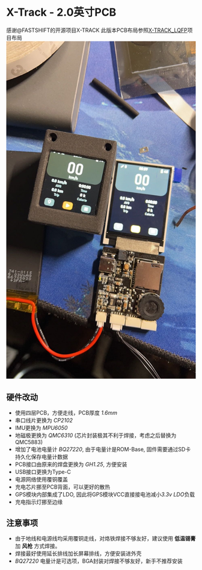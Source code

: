 # X-Track - 2.0英寸PCB
感谢@FASTSHIFT的开源项目X-TRACK
此版本PCB布局参照[X-TRACK_LQFP](https://github.com/johnsbark/X-TRACK_LQFP)项目布局
![2.0英寸PCB](img/PCB.jpg)

## 硬件改动
* 使用四层PCB，方便走线，PCB厚度 *1.6mm*
* 串口线片更换为 *CP2102*
* IMU更换为 *MPU6050*
* 地磁极更换为 *QMC6310* (芯片封装极其不利于焊接，考虑之后替换为QMC5883)
* 增加了电池电量计 *BQ27220*, 由于电量计是ROM-Base, 固件需要通过SD卡持久化保存电量计数据
* PCB接口由原来的焊盘更换为 *GH1.25*, 方便安装
* USB接口更换为Type-C
* 电源网络使用覆铜覆盖
* 充电芯片挪至PCB背面，可以更好的散热
* GPS模块内部集成了LDO, 因此将GPS模块VCC直接接电池减小*3.3v LDO*负载
* 充电指示灯挪至边缘

## 注意事项
* 由于地线和电源线均采用覆铜走线，对烙铁焊接不够友好，建议使用 **低温锡膏** 加 **风枪** 方式焊接。
* 焊接最好使用延长排线加长屏幕排线，方便安装进外壳
* *BQ27220* 电量计是可选项，BGA封装对焊接不够友好，新手不推荐安装
